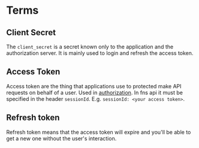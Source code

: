# Terms

## Client Secret

The `client_secret` is a secret known only to the application and the authorization server. It is mainly used to login and refresh the access token.

## Access Token

Access token are the thing that applications use to protected make API requests on behalf of a user. Used in [authorization](./general-spec.md#authorization). In fns api it must be specified in the header `sessionId`. E.g. `sessionId: <your access token>`.

## Refresh token

Refresh token means that the access token will expire and you'll be able to get a new one without the user's interaction.
